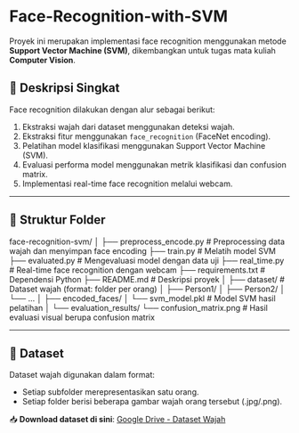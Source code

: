 # Face-Recognition-with-SVM
Proyek ini merupakan implementasi face recognition menggunakan metode **Support Vector Machine (SVM)**, dikembangkan untuk tugas mata kuliah **Computer Vision**.

## 🧠 Deskripsi Singkat

Face recognition dilakukan dengan alur sebagai berikut:
1. Ekstraksi wajah dari dataset menggunakan deteksi wajah.
2. Ekstraksi fitur menggunakan `face_recognition` (FaceNet encoding).
3. Pelatihan model klasifikasi menggunakan Support Vector Machine (SVM).
4. Evaluasi performa model menggunakan metrik klasifikasi dan confusion matrix.
5. Implementasi real-time face recognition melalui webcam.

---

## 📁 Struktur Folder
face-recognition-svm/
│
├── preprocess_encode.py # Preprocessing data wajah dan menyimpan face encoding
├── train.py # Melatih model SVM
├── evaluated.py # Mengevaluasi model dengan data uji
├── real_time.py # Real-time face recognition dengan webcam
├── requirements.txt # Dependensi Python
├── README.md # Deskripsi proyek
│
├── dataset/ # Dataset wajah (format: folder per orang)
│ ├── Person1/
│ ├── Person2/
│ └── ...
│
├── encoded_faces/
│ └── svm_model.pkl # Model SVM hasil pelatihan
│
└── evaluation_results/
└── confusion_matrix.png # Hasil evaluasi visual berupa confusion matrix

---

## 📂 Dataset

Dataset wajah digunakan dalam format:
- Setiap subfolder merepresentasikan satu orang.
- Setiap folder berisi beberapa gambar wajah orang tersebut (.jpg/.png).

📥 **Download dataset di sini**: [Google Drive - Dataset Wajah]([(https://drive.google.com/drive/folders/1OkNLJHocP_5kcjQxYAAroH6Fl1-YLJ8n?usp=sharing)])
